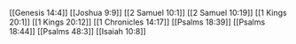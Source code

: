 [[Genesis 14:4]]
[[Joshua 9:9]]
[[2 Samuel 10:1]]
[[2 Samuel 10:19]]
[[1 Kings 20:1]]
[[1 Kings 20:12]]
[[1 Chronicles 14:17]]
[[Psalms 18:39]]
[[Psalms 18:44]]
[[Psalms 48:3]]
[[Isaiah 10:8]]
